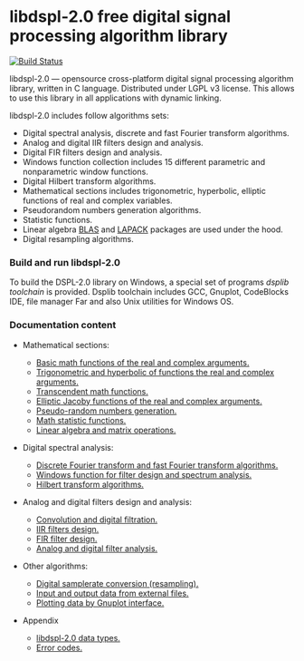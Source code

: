 # libdspl-2.0 free digital signal processing algorithm library

[![Build Status](https://travis-ci.org/Dsplib/libdspl-2.0.svg?branch=master)](https://travis-ci.org/Dsplib/libdspl-2.0)

libdspl-2.0 — opensource cross-platform digital signal processing algorithm library, written in C language.
Distributed under LGPL v3 license. This allows to use this library in all applications with dynamic linking.

libdspl-2.0 includes follow algorithms sets:
* Digital spectral analysis, discrete and fast Fourier transform algorithms.
* Analog and digital IIR filters design and analysis.
* Digital FIR filters design and analysis.
* Windows function collection includes 15 different parametric and nonparametric window functions.
* Digital Hilbert transform algorithms.
* Mathematical sections includes trigonometric, hyperbolic, elliptic functions of real and complex variables.
* Pseudorandom numbers generation algorithms.
* Statistic functions.
* Linear algebra [BLAS](http://www.netlib.org/blas/) and [LAPACK](http://www.netlib.org/lapack/) packages are used under the hood.
* Digital resampling algorithms.


### Build and run libdspl-2.0
To build the DSPL-2.0 library on Windows, a special set of programs _dsplib_ _toolchain_ is provided. Dsplib toolchain includes GCC, Gnuplot, CodeBlocks IDE, file manager Far and also Unix utilities for Windows OS.


### Documentation content
* Mathematical sections:
  * [Basic math functions of the real and complex arguments.](http://en.dsplib.org/dspl/group___s_p_e_c___m_a_t_h___c_o_m_m_o_n___g_r_o_u_p.html)
  * [Trigonometric and hyperbolic of functions the real and complex arguments.](http://en.dsplib.org/dspl/group___s_p_e_c___m_a_t_h___t_r_i_g___g_r_o_u_p.html)
  * [Transcendent math functions.](http://en.dsplib.org/dspl/group___s_p_e_c___m_a_t_h___t_r_a_n_s_c_e_n_d.html)
  * [Elliptic Jacoby functions of the real and complex arguments.](http://en.dsplib.org/dspl/group___s_p_e_c___m_a_t_h___e_l_l_i_p___g_r_o_u_p.html)
  * [Pseudo-random numbers generation.](http://en.dsplib.org/dspl/group___s_p_e_c___m_a_t_h___r_a_n_d___g_e_n___g_r_o_u_p.html)
  * [Math statistic functions.](http://en.dsplib.org/dspl/group___s_p_e_c___m_a_t_h___s_t_a_t___g_r_o_u_p.html)
  * [Linear algebra and matrix operations.](http://en.dsplib.org/dspl/group___s_p_e_c___m_a_t_h___l_i_n_a_l_g___g_r_o_u_p.html)

* Digital spectral analysis:
  * [Discrete Fourier transform and fast Fourier transform algorithms.](http://en.dsplib.org/dspl/group___d_f_t___g_r_o_u_p.html)
  * [Windows function for filter design and spectrum analysis.](http://en.dsplib.org/dspl/group___w_i_n___g_r_o_u_p.html)
  * [Hilbert transform algorithms.](http://en.dsplib.org/dspl/group___h_i_l_b_e_r_t___g_r_o_u_p.html)

* Analog and digital filters design and analysis:
  * [Convolution and digital filtration.](http://en.dsplib.org/dspl/group___f_i_l_t_e_r___c_o_n_v___g_r_o_u_p.html)
  * [IIR filters design.](http://en.dsplib.org/dspl/group___i_i_r___f_i_l_t_e_r___d_e_s_i_g_n___g_r_o_u_p.html)
  * [FIR filter design.](http://en.dsplib.org/dspl/group___f_i_r___f_i_l_t_e_r___d_e_s_i_g_n___g_r_o_u_p.html)
  * [Analog and digital filter analysis.](http://en.dsplib.org/dspl/group___f_i_l_t_e_r___a_n_a_l_y_s_i_s___g_r_o_u_p.html)

* Other algorithms:
  * [Digital samplerate conversion (resampling).](http://en.dsplib.org/dspl/group___r_e_s_a_m_p_l_i_n_g___g_r_o_u_p.html)
  * [Input and output data from external files.](http://en.dsplib.org/dspl/group___i_n___o_u_t___g_r_o_u_p.html)
  * [Plotting data by Gnuplot interface.](http://en.dsplib.org/dspl/group___p_l_o_t___g_r_o_u_p.html)

* Appendix
  * [libdspl-2.0 data types.](http://en.dsplib.org/dspl/group___t_y_p_e_s___g_r_o_u_p.html)
  * [Error codes.](http://en.dsplib.org/dspl/group___e_r_r_o_r___c_o_d_e___g_r_o_u_p.html)